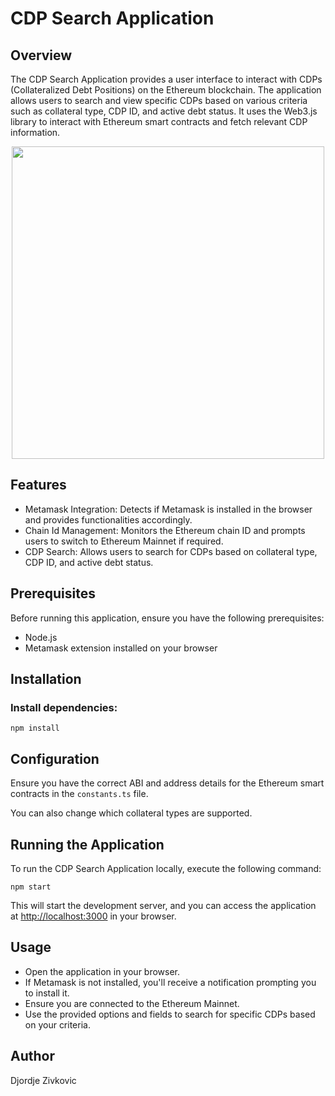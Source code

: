 # CDP Search Application

## Overview
The CDP Search Application provides a user interface to interact with CDPs (Collateralized Debt Positions) on the Ethereum blockchain. The application allows users to search and view specific CDPs based on various criteria such as collateral type, CDP ID, and active debt status. It uses the Web3.js library to interact with Ethereum smart contracts and fetch relevant CDP information.

<p align="center">
  <img src="https://github.com/djzivkovic/decenter-rnd-challenge/assets/58893177/56fb07f2-ee11-4bf3-87bd-2708e3b488be" width="500">
</p>

## Features

- Metamask Integration: Detects if Metamask is installed in the browser and provides functionalities accordingly.
- Chain Id Management: Monitors the Ethereum chain ID and prompts users to switch to Ethereum Mainnet if required.
- CDP Search: Allows users to search for CDPs based on collateral type, CDP ID, and active debt status.

## Prerequisites
Before running this application, ensure you have the following prerequisites:

- Node.js
- Metamask extension installed on your browser

## Installation
### Install dependencies:
```
npm install
```

## Configuration

Ensure you have the correct ABI and address details for the Ethereum smart contracts in the `constants.ts` file.

You can also change which collateral types are supported.

## Running the Application
To run the CDP Search Application locally, execute the following command:

```
npm start
```

This will start the development server, and you can access the application at [http://localhost:3000](http://localhost:3000) in your browser.

## Usage

- Open the application in your browser.
- If Metamask is not installed, you'll receive a notification prompting you to install it.
- Ensure you are connected to the Ethereum Mainnet.
- Use the provided options and fields to search for specific CDPs based on your criteria.

## Author

Djordje Zivkovic
